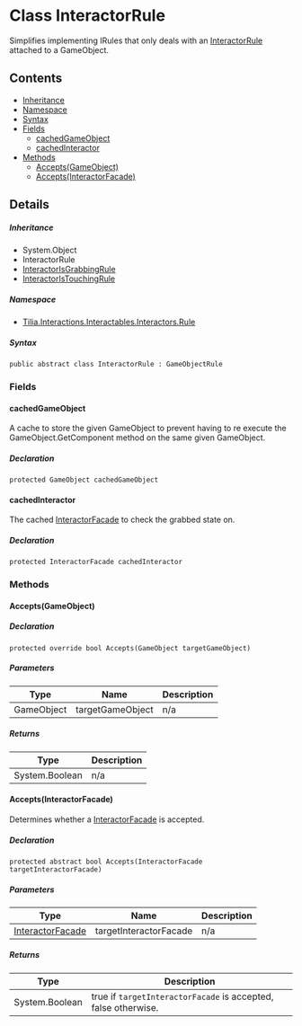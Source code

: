 # Class InteractorRule

Simplifies implementing IRules that only deals with an [InteractorRule] attached to a GameObject.

## Contents

* [Inheritance]
* [Namespace]
* [Syntax]
* [Fields]
  * [cachedGameObject]
  * [cachedInteractor]
* [Methods]
  * [Accepts(GameObject)]
  * [Accepts(InteractorFacade)]

## Details

##### Inheritance

* System.Object
* InteractorRule
* [InteractorIsGrabbingRule]
* [InteractorIsTouchingRule]

##### Namespace

* [Tilia.Interactions.Interactables.Interactors.Rule]

##### Syntax

```
public abstract class InteractorRule : GameObjectRule
```

### Fields

#### cachedGameObject

A cache to store the given GameObject to prevent having to re execute the GameObject.GetComponent method on the same given GameObject.

##### Declaration

```
protected GameObject cachedGameObject
```

#### cachedInteractor

The cached [InteractorFacade] to check the grabbed state on.

##### Declaration

```
protected InteractorFacade cachedInteractor
```

### Methods

#### Accepts(GameObject)

##### Declaration

```
protected override bool Accepts(GameObject targetGameObject)
```

##### Parameters

| Type | Name | Description |
| --- | --- | --- |
| GameObject | targetGameObject | n/a |

##### Returns

| Type | Description |
| --- | --- |
| System.Boolean | n/a |

#### Accepts(InteractorFacade)

Determines whether a [InteractorFacade] is accepted.

##### Declaration

```
protected abstract bool Accepts(InteractorFacade targetInteractorFacade)
```

##### Parameters

| Type | Name | Description |
| --- | --- | --- |
| [InteractorFacade] | targetInteractorFacade | n/a |

##### Returns

| Type | Description |
| --- | --- |
| System.Boolean | true if `targetInteractorFacade` is accepted, false otherwise. |

[InteractorRule]: InteractorRule.md
[InteractorIsGrabbingRule]: InteractorIsGrabbingRule.md
[InteractorIsTouchingRule]: InteractorIsTouchingRule.md
[Tilia.Interactions.Interactables.Interactors.Rule]: README.md
[InteractorFacade]: ../../Interactors/InteractorFacade.md
[Inheritance]: #Inheritance
[Namespace]: #Namespace
[Syntax]: #Syntax
[Fields]: #Fields
[cachedGameObject]: #cachedGameObject
[cachedInteractor]: #cachedInteractor
[Methods]: #Methods
[Accepts(GameObject)]: #AcceptsGameObject
[Accepts(InteractorFacade)]: #AcceptsInteractorFacade
